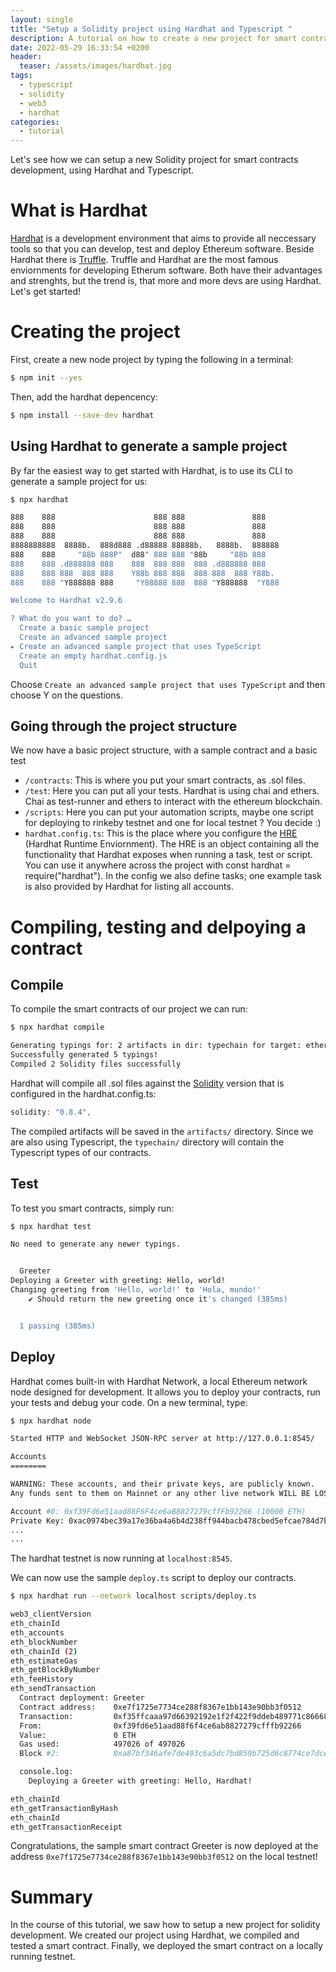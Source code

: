 ```yaml
---
layout: single
title: "Setup a Solidity project using Hardhat and Typescript "
description: A tutorial on how to create a new project for smart contracts development using Solidity, Hardhat and Typescript
date: 2022-05-29 16:33:54 +0200
header:
  teaser: /assets/images/hardhat.jpg
tags: 
  - typescript
  - solidity
  - web3
  - hardhat
categories:
  - tutorial
---
```


Let's see how we can setup a new Solidity project for smart contracts development, using Hardhat and Typescript.

# What is Hardhat

[Hardhat](https://hardhat.org/) is a development environment that aims to provide all neccessary tools so that you can develop, test and deploy Ethereum software.
Beside Hardhat there is [Truffle](https://trufflesuite.com/docs/truffle/). Truffle and Hardhat are the most famous enviornments for developing Etherum software. Both have their advantages and strenghts, but the trend is, that more and more devs are using Hardhat.
Let's get started!

# Creating the project

First, create a new node project by typing the following in a terminal:

```bash
$ npm init --yes
```

Then, add the hardhat depencency:

```bash
$ npm install --save-dev hardhat
```


## Using Hardhat to generate a sample project

By far the easiest way to get started with Hardhat, is to use its CLI to generate a sample project for us:

```bash
$ npx hardhat
```

```bash
888    888                      888 888               888
888    888                      888 888               888
888    888                      888 888               888
8888888888  8888b.  888d888 .d88888 88888b.   8888b.  888888
888    888     "88b 888P"  d88" 888 888 "88b     "88b 888
888    888 .d888888 888    888  888 888  888 .d888888 888
888    888 888  888 888    Y88b 888 888  888 888  888 Y88b.
888    888 "Y888888 888     "Y88888 888  888 "Y888888  "Y888

Welcome to Hardhat v2.9.6

? What do you want to do? …
  Create a basic sample project
  Create an advanced sample project
▸ Create an advanced sample project that uses TypeScript
  Create an empty hardhat.config.js
  Quit
```

Choose `Create an advanced sample project that uses TypeScript` and then choose Y on the questions.

## Going through the project structure

We now have a basic project structure, with a sample contract and a basic test

 - `/contracts`: This is where you put your smart contracts, as .sol files.
 - `/test`: Here you can put all your tests. Hardhat is using chai and ethers. Chai as test-runner and ethers to interact with the ethereum blockchain.
 - `/scripts`: Here you can put your automation scripts, maybe one script for deploying to rinkeby testnet and one for local testnet ? You decide :)
 - `hardhat.config.ts`: This is the place where you configure the [HRE](https://hardhat.org/advanced/hardhat-runtime-environment.html) (Hardhat Runtime Enviornment). The HRE  is an object containing all the functionality that Hardhat exposes when running a task, test or script. You can use it anywhere across the project with const hardhat = require("hardhat"). In the config we also define tasks; one example task is also provided by Hardhat for listing all accounts.

# Compiling, testing and delpoying a contract

## Compile

To compile the smart contracts of our project we can run:

```bash
$ npx hardhat compile 
```

```bash
Generating typings for: 2 artifacts in dir: typechain for target: ethers-v5
Successfully generated 5 typings!
Compiled 2 Solidity files successfully
```

Hardhat will compile all .sol files against the [Solidity](https://docs.soliditylang.org/en/v0.8.14/) version that is configured in the hardhat.config.ts:


```javascript
solidity: "0.8.4",
```

The compiled artifacts will be saved in the `artifacts/` directory. Since we are also using Typescript, the `typechain/` directory will contain the Typescript types of our contracts.


## Test

To test you smart contracts, simply run:

```bash
$ npx hardhat test
```


```bash
No need to generate any newer typings.


  Greeter
Deploying a Greeter with greeting: Hello, world!
Changing greeting from 'Hello, world!' to 'Hola, mundo!'
    ✔ Should return the new greeting once it's changed (385ms)


  1 passing (385ms)
```

## Deploy

Hardhat comes built-in with Hardhat Network, a local Ethereum network node designed for development. It allows you to deploy your contracts, run your tests and debug your code. On a new terminal, type:

```bash
$ npx hardhat node
```

```bash
Started HTTP and WebSocket JSON-RPC server at http://127.0.0.1:8545/

Accounts
========

WARNING: These accounts, and their private keys, are publicly known.
Any funds sent to them on Mainnet or any other live network WILL BE LOST.

Account #0: 0xf39Fd6e51aad88F6F4ce6aB8827279cffFb92266 (10000 ETH)
Private Key: 0xac0974bec39a17e36ba4a6b4d238ff944bacb478cbed5efcae784d7bf4f2ff80
...
...
```

The hardhat testnet is now running at `localhost:8545`.

We can now use the sample `deploy.ts` script to deploy our contracts.

```bash
$ npx hardhat run --network localhost scripts/deploy.ts
```

```bash
web3_clientVersion
eth_chainId
eth_accounts
eth_blockNumber
eth_chainId (2)
eth_estimateGas
eth_getBlockByNumber
eth_feeHistory
eth_sendTransaction
  Contract deployment: Greeter
  Contract address:    0xe7f1725e7734ce288f8367e1bb143e90bb3f0512
  Transaction:         0xf35ffcaaa97d66392192e1f2f422f9ddeb489771c86668ebc060142a95de569a
  From:                0xf39fd6e51aad88f6f4ce6ab8827279cfffb92266
  Value:               0 ETH
  Gas used:            497026 of 497026
  Block #2:            0xa87bf346afe7de493c6a5dc7bd859b725d6c8774ce7dce50a906a2575312c84b

  console.log:
    Deploying a Greeter with greeting: Hello, Hardhat!

eth_chainId
eth_getTransactionByHash
eth_chainId
eth_getTransactionReceipt
```

Congratulations, the sample smart contract Greeter is now deployed at the address `0xe7f1725e7734ce288f8367e1bb143e90bb3f0512` on the local testnet!

# Summary

In the course of this tutorial, we saw how to setup a new project for solidity development. We created our project using Hardhat, we compiled and tested a smart contract. Finally, we deployed the smart contract on a locally running testnet. 

